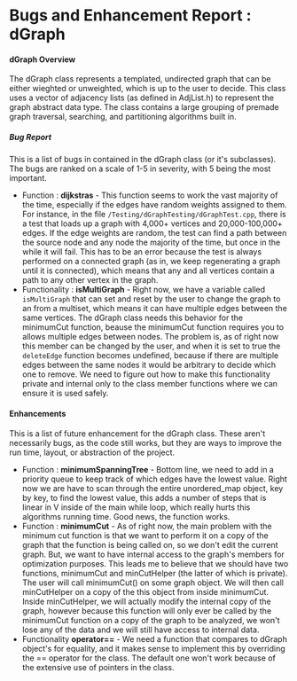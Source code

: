 Bugs and Enhancement Report : dGraph
===============

#### dGraph Overview

 The dGraph class represents a templated, undirected graph that can be either wieghted or unweighted, which is up to the user to decide. This class uses a vector of adjacency lists (as defined in AdjList.h) to represent the graph abstract data type. The class contains a large grouping of premade graph traversal, searching, and partitioning algorithms built in. 


##### Bug Report
This is a list of bugs in contained in the dGraph class (or it's subclasses). The bugs are ranked on a scale of 1-5 in severity, with 5 being the most important.
* Function : **dijkstras** - This function seems to work the vast majority of the time, especially if the edges have random weights assigned to them. For instance, in the file `/Testing/dGraphTesting/dGraphTest.cpp`, there is a test that loads up a graph with 4,000+ vertices and 20,000-100,000+ edges. If the edge weights are random, the test can find a path between the source node and any node the majority of the time, but once in the while it will fail. This has to be an error because the test is always performed on a connected graph (as in, we keep regenerating a graph until it is connected), which means that any and all vertices contain a path to any other vertex in the graph.
* Functionality : **isMultiGraph** - Right now, we have a variable called `isMultiGraph` that can set and reset by the user to change the graph to an from a multiset, which means it can have multiple edges between the same vertices. The dGraph class needs this behavior for the minimumCut function, beause the minimumCut function requires you to allows multiple edges between nodes. The problem is, as of right now this member can be changed by the user, and when it is set to true the `deleteEdge` function becomes undefined, because if there are multiple edges between the same nodes it would be arbitrary to decide which one to remove. We need to figure out how to make this functionality private and internal only to the class member functions where we can ensure it is used safely.

#### Enhancements 
This is a list of future enhancement for the dGraph class. These aren't necessarily bugs, as the code still works, but they are ways to improve the run time, layout, or abstraction of the project.
* Function : **minimumSpanningTree** - Bottom line, we need to add in a priority queue to keep track of which edges have the lowest value. Right now we are have to scan through the entire unordered_map object, key by key, to find the lowest value, this adds a number of steps that is linear in V inside of the main while loop, which really hurts this algorithms running time. Good news, the function works.
* Function : **minimumCut** - As of right now, the main problem with the minimum cut function is that we want to perform it on a copy of the graph that the function is being called on, so we don't edit the current graph. But, we want to have internal access to the graph's members for optimization purposes. This leads me to believe that we should have two functions, minimumCut and minCutHelper (the latter of which is private). The user will call minimumCut() on some graph object. We will then call minCutHelper on a copy of the this object from inside minimumCut. Inside minCutHelper, we will actually modify the internal copy of the graph, however because this function will only ever be called by the minimumCut function on a copy of the graph to be analyzed, we won't lose any of the data and we will still have access to internal data.
* Functionality **operator==** - We need a function that compares to dGraph object's for equality, and it makes sense to implement this by overriding the == operator for the class. The default one won't work because of the extensive use of pointers in the class.

